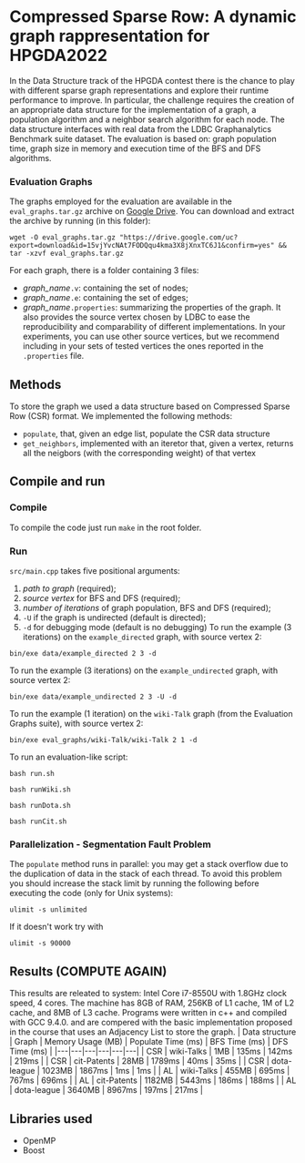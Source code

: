 # Compressed Sparse Row: A dynamic graph rappresentation for HPGDA2022
In the Data Structure track of the HPGDA contest there is the chance to play with different sparse
graph representations and explore their runtime performance to improve. In particular, the challenge
requires the creation of an appropriate data structure for the implementation of a graph, a population
algorithm and a neighbor search algorithm for each node. The data structure interfaces with real data from
the LDBC Graphanalytics Benchmark suite dataset. The evaluation is based on: graph population time,
graph size in memory and execution time of the BFS and DFS algorithms.
### Evaluation Graphs
The graphs employed for the evaluation are available in the ``` eval_graphs.tar.gz``` archive on [Google Drive](https://drive.google.com/file/d/15vjYvcNAt7FODQqu4kma3X8jXnxTC6J1/view?usp=sharing).
You can download and extract the archive by running (in this folder):
```
wget -O eval_graphs.tar.gz "https://drive.google.com/uc?export=download&id=15vjYvcNAt7FODQqu4kma3X8jXnxTC6J1&confirm=yes" && tar -xzvf eval_graphs.tar.gz
```
For each graph, there is a folder containing 3 files:
- *graph_name*`.v`: containing the set of nodes;
- *graph_name*`.e`: containing the set of edges;
- *graph_name*`.properties`: summarizing the properties of the graph. It also provides the source vertex chosen by LDBC to ease the reproducibility and comparability of different implementations. In your experiments, you can use other source vertices, but we recommend including in your sets of tested vertices the ones reported in the `.properties` file.   


## Methods
To store the graph we used a data structure based on Compressed Sparse Row (CSR) format. We implemented the following methods:
* ```populate```, that, given an edge list, populate the CSR data structure 
* ```get_neighbors```, implemented with an iteretor that, given a vertex, returns all the neigbors (with the corresponding weight) of that vertex

## Compile and run
### Compile
To compile the code just run ```make``` in the root folder.

### Run
```src/main.cpp``` takes five positional arguments:
1. *path to graph* (required);
1. *source vertex* for BFS and DFS (required);
1. *number of iterations* of graph population, BFS and DFS (required);
1. `-U` if the graph is undirected (default is directed);
1. `-d` for debugging mode (default is no debugging)
To run the example (3 iterations) on the ```example_directed``` graph, with source vertex 2:
``` 
bin/exe data/example_directed 2 3 -d
```
To run the example (3 iterations) on the ```example_undirected``` graph, with source vertex 2:
``` 
bin/exe data/example_undirected 2 3 -U -d
```
To run the example (1 iteration) on the ```wiki-Talk``` graph (from the Evaluation Graphs suite), with source vertex 2:
``` 
bin/exe eval_graphs/wiki-Talk/wiki-Talk 2 1 -d
```
To run an evaluation-like script:
``` 
bash run.sh
```
``` 
bash runWiki.sh
```
``` 
bash runDota.sh
```
``` 
bash runCit.sh
```
### Parallelization - Segmentation Fault Problem
The  ```populate``` method runs in parallel: you may get a stack overflow due to the duplication of data in the stack of each thread. To avoid this problem you should increase the stack limit by running the following before executing the code (only for Unix systems):
``` 
ulimit -s unlimited
```
If it doesn't work try with 
``` 
ulimit -s 90000
```


## Results (COMPUTE AGAIN)
This results are releated to system: Intel Core i7-8550U with 1.8GHz clock speed, 4 cores. The machine has 8GB of RAM,
256KB of L1 cache, 1M of L2 cache, and 8MB
of L3 cache. Programs were written in c++ and
compiled with GCC 9.4.0. and are compered with the basic implementation proposed in the course that uses an Adjacency List to store the graph.
| Data structure | Graph | Memory Usage (MB) | Populate Time (ms) | BFS Time (ms) | DFS Time (ms) | 
|---|---|---|---|---|---|
| CSR | wiki-Talks | 1MB | 135ms | 142ms | 219ms |
| CSR | cit-Patents | 28MB | 1789ms | 40ms | 35ms |
| CSR | dota-league | 1023MB | 1867ms | 1ms | 1ms |
| AL | wiki-Talks | 455MB | 695ms | 767ms | 696ms |
| AL | cit-Patents | 1182MB | 5443ms | 186ms | 188ms |
| AL | dota-league | 3640MB | 8967ms | 197ms | 217ms |
## Libraries used
- OpenMP 
- Boost 
